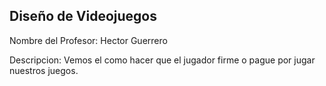 ## Diseño de Videojuegos

Nombre del Profesor: Hector Guerrero

Descripcion: Vemos el como hacer que el jugador firme o pague por jugar nuestros juegos.